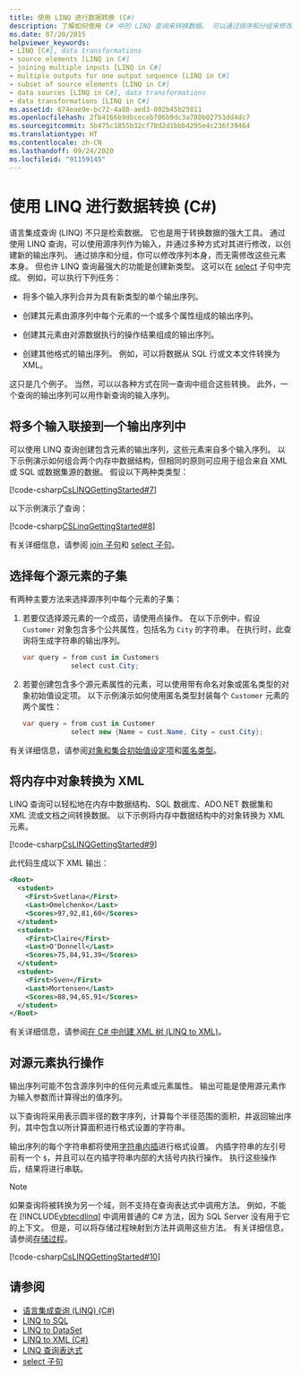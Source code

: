 ```yaml
---
title: 使用 LINQ 进行数据转换 (C#)
description: 了解如何使用 C# 中的 LINQ 查询来转换数据。 可以通过排序和分组来修改序列，并使用 select 子句创建新类型。
ms.date: 07/20/2015
helpviewer_keywords:
- LINQ [C#], data transformations
- source elements [LINQ in C#]
- joining multiple inputs [LINQ in C#]
- multiple outputs for one output sequence [LINQ in C#]
- subset of source elements [LINQ in C#]
- data sources [LINQ in C#], data transformations
- data transformations [LINQ in C#]
ms.assetid: 674eae9e-bc72-4a88-aed3-802b45b25811
ms.openlocfilehash: 2fb4166b9dbcecebf06b9dc3a780b02751dd4dc7
ms.sourcegitcommit: 5b475c1855b32cf78d2d1bbb4295e4c236f39464
ms.translationtype: HT
ms.contentlocale: zh-CN
ms.lasthandoff: 09/24/2020
ms.locfileid: "91159145"
---
```

# <a name="data-transformations-with-linq-c"></a>使用 LINQ 进行数据转换 (C#)

语言集成查询 (LINQ) 不只是检索数据。 它也是用于转换数据的强大工具。 通过使用 LINQ 查询，可以使用源序列作为输入，并通过多种方式对其进行修改，以创建新的输出序列。 通过排序和分组，你可以修改序列本身，而无需修改这些元素本身。 但也许 LINQ 查询最强大的功能是创建新类型。 这可以在 [select](../../../language-reference/keywords/select-clause.md) 子句中完成。 例如，可以执行下列任务：  
  
- 将多个输入序列合并为具有新类型的单个输出序列。  
  
- 创建其元素由源序列中每个元素的一个或多个属性组成的输出序列。  
  
- 创建其元素由对源数据执行的操作结果组成的输出序列。  
  
- 创建其他格式的输出序列。 例如，可以将数据从 SQL 行或文本文件转换为 XML。  
  
 这只是几个例子。 当然，可以以各种方式在同一查询中组合这些转换。 此外，一个查询的输出序列可以用作新查询的输入序列。  
  
## <a name="joining-multiple-inputs-into-one-output-sequence"></a>将多个输入联接到一个输出序列中  

 可以使用 LINQ 查询创建包含元素的输出序列，这些元素来自多个输入序列。 以下示例演示如何组合两个内存中数据结构，但相同的原则可应用于组合来自 XML 或 SQL 或数据集源的数据。 假设以下两种类类型：  
  
 [!code-csharp[CsLINQGettingStarted#7](~/samples/snippets/csharp/VS_Snippets_VBCSharp/CsLINQGettingStarted/CS/Class1.cs#7)]  
  
 以下示例演示了查询：  
  
 [!code-csharp[CSLinqGettingStarted#8](~/samples/snippets/csharp/VS_Snippets_VBCSharp/CsLINQGettingStarted/CS/Class1.cs#8)]  
  
 有关详细信息，请参阅 [join 子句](../../../language-reference/keywords/join-clause.md)和 [select 子句](../../../language-reference/keywords/select-clause.md)。  
  
## <a name="selecting-a-subset-of-each-source-element"></a>选择每个源元素的子集  

 有两种主要方法来选择源序列中每个元素的子集：  
  
1. 若要仅选择源元素的一个成员，请使用点操作。 在以下示例中，假设 `Customer` 对象包含多个公共属性，包括名为 `City` 的字符串。 在执行时，此查询将生成字符串的输出序列。  
  
    ```csharp
    var query = from cust in Customers  
                select cust.City;  
    ```  
  
2. 若要创建包含多个源元素属性的元素，可以使用带有命名对象或匿名类型的对象初始值设定项。 以下示例演示如何使用匿名类型封装每个 `Customer` 元素的两个属性：  
  
    ```csharp
    var query = from cust in Customer  
                select new {Name = cust.Name, City = cust.City};  
    ```  
  
 有关详细信息，请参阅[对象和集合初始值设定项](../../classes-and-structs/object-and-collection-initializers.md)和[匿名类型](../../classes-and-structs/anonymous-types.md)。  
  
## <a name="transforming-in-memory-objects-into-xml"></a>将内存中对象转换为 XML  

 LINQ 查询可以轻松地在内存中数据结构、SQL 数据库、ADO.NET 数据集和 XML 流或文档之间转换数据。 以下示例将内存中数据结构中的对象转换为 XML 元素。  
  
 [!code-csharp[CsLINQGettingStarted#9](~/samples/snippets/csharp/VS_Snippets_VBCSharp/CsLINQGettingStarted/CS/Class1.cs#9)]  
  
 此代码生成以下 XML 输出：  
  
```xml  
<Root>  
  <student>  
    <First>Svetlana</First>  
    <Last>Omelchenko</Last>  
    <Scores>97,92,81,60</Scores>  
  </student>  
  <student>  
    <First>Claire</First>  
    <Last>O'Donnell</Last>  
    <Scores>75,84,91,39</Scores>  
  </student>  
  <student>  
    <First>Sven</First>  
    <Last>Mortensen</Last>  
    <Scores>88,94,65,91</Scores>  
  </student>  
</Root>  
```  
  
 有关详细信息，请参阅[在 C# 中创建 XML 树 (LINQ to XML)](../../../../standard/linq/create-xml-trees.md)。  
  
## <a name="performing-operations-on-source-elements"></a>对源元素执行操作  

 输出序列可能不包含源序列中的任何元素或元素属性。 输出可能是使用源元素作为输入参数而计算得出的值序列。

 以下查询将采用表示圆半径的数字序列，计算每个半径范围的面积，并返回输出序列，其中包含以所计算面积进行格式设置的字符串。

 输出序列的每个字符串都将使用[字符串内插](../../../language-reference/tokens/interpolated.md)进行格式设置。 内插字符串的左引号前有一个 `$`，并且可以在内插字符串内部的大括号内执行操作。 执行这些操作后，结果将进行串联。
  
> [!NOTE]
> 如果查询将被转换为另一个域，则不支持在查询表达式中调用方法。 例如，不能在 [!INCLUDE[vbtecdlinq](~/includes/vbtecdlinq-md.md)] 中调用普通的 C# 方法，因为 SQL Server 没有用于它的上下文。 但是，可以将存储过程映射到方法并调用这些方法。 有关详细信息，请参阅[存储过程](../../../../framework/data/adonet/sql/linq/stored-procedures.md)。  
  
 [!code-csharp[CsLINQGettingStarted#10](~/samples/snippets/csharp/VS_Snippets_VBCSharp/CsLINQGettingStarted/CS/Class1.cs#10)]  
  
## <a name="see-also"></a>请参阅

- [语言集成查询 (LINQ) (C#)](./index.md)
- [LINQ to SQL](../../../../framework/data/adonet/sql/linq/index.md)
- [LINQ to DataSet](../../../../framework/data/adonet/linq-to-dataset.md)
- [LINQ to XML (C#)](../../../../standard/linq/linq-xml-overview.md)
- [LINQ 查询表达式](../../../linq/index.md)
- [select 子句](../../../language-reference/keywords/select-clause.md)

